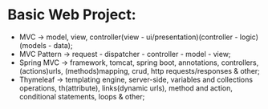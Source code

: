 # Basic Web Project:

* MVC -> model, view, controller(view - ui/presentation)(controller - logic)(models - data);
* MVC Pattern -> request - dispatcher - controller - model - view;
* Spring MVC -> framework, tomcat, spring boot, annotations, controllers, (actions)urls, (methods)mapping, crud, http requests/responses & other;
* Thymeleaf -> templating engine, server-side, variables and collections operations, th(attribute), links(dynamic urls), method and action, conditional statements, loops & other;
